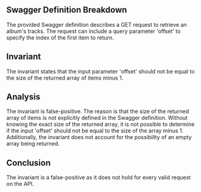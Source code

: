 ## Swagger Definition Breakdown
The provided Swagger definition describes a GET request to retrieve an album's tracks. The request can include a query parameter 'offset' to specify the index of the first item to return.

## Invariant
The invariant states that the input parameter 'offset' should not be equal to the size of the returned array of items minus 1.

## Analysis
The invariant is false-positive. The reason is that the size of the returned array of items is not explicitly defined in the Swagger definition. Without knowing the exact size of the returned array, it is not possible to determine if the input 'offset' should not be equal to the size of the array minus 1. Additionally, the invariant does not account for the possibility of an empty array being returned.

## Conclusion
The invariant is a false-positive as it does not hold for every valid request on the API.

